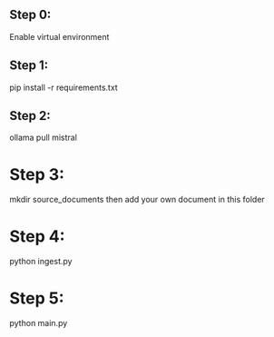 ## Step 0:
Enable virtual environment

## Step 1:
pip install -r requirements.txt

## Step 2:
ollama pull mistral

# Step 3:
mkdir source_documents
then add your own document in this folder

# Step 4:
python ingest.py

# Step 5:
python main.py


